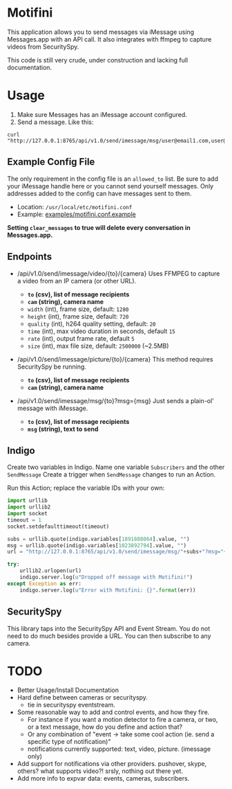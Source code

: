 # Motifini

This application allows you to send messages via iMessage using Messages.app with
an API call. It also integrates with ffmpeg to capture videos from SecuritySpy.

This code is still very crude, under construction and lacking full documentation.

# Usage

1.  Make sure Messages has an iMessage account configured.
1.  Send a message. Like this:
```shell
curl "http://127.0.0.1:8765/api/v1.0/send/imessage/msg/user@email1.com,user@email2.com&msg=Office%20Window%20Closed"
```

## Example Config File

The only requirement in the config file is an `allowed_to` list. Be sure to add
your iMessage handle here or you cannot send yourself messages. Only addresses
added to the config can have messages sent to them.

-   Location: `/usr/local/etc/motifini.conf`
-   Example: [examples/motifini.conf.example](examples/motifini.conf.example)

**Setting `clear_messages` to true will delete every conversation in Messages.app.**

## Endpoints

-   /api/v1.0/send/imessage/video/{to}/{camera}
Uses FFMPEG to capture a video from an IP camera (or other URL).
    - **`to` (csv), list of message recipients**
    - **`cam` (string), camera name**
    - `width` (int), frame size, default: `1280`
    - `height` (int), frame size, default: `720`
    - `quality` (int), h264 quality setting, default: `20`
    - `time` (int), max video duration in seconds, default `15`
    - `rate` (int), output frame rate, default `5`
    - `size` (int), max file size, default: `2500000` (~2.5MB)

-   /api/v1.0/send/imessage/picture/{to}/{camera}
This method requires SecuritySpy be running.
    - **`to` (csv), list of message recipients**
    - **`cam` (string), camera name**

-   /api/v1.0/send/imessage/msg/{to}?msg={msg}
Just sends a plain-ol' message with iMessage.
    - **`to` (csv), list of message recipients**
    - **`msg` (string), text to send**

## Indigo

Create two variables in Indigo.
Name one variable `Subscribers` and the other `SendMessage`
Create a trigger when `SendMessage` changes to run an Action.

Run this Action; replace the variable IDs with your own:
```python
import urllib
import urllib2
import socket
timeout = 1
socket.setdefaulttimeout(timeout)

subs = urllib.quote(indigo.variables[1891888064].value, "")
msg = urllib.quote(indigo.variables[1023892794].value, "")
url = "http://127.0.0.1:8765/api/v1.0/send/imessage/msg/"+subs+"?msg="+msg

try:
    urllib2.urlopen(url)
    indigo.server.log(u"Dropped off message with Motifini!")
except Exception as err:
    indigo.server.log(u"Error with Motifini: {}".format(err))

```

## SecuritySpy

This library taps into the SecuritySpy API and Event Stream. You do not need to do
much besides provide a URL. You can then subscribe to any camera.

# TODO

-   Better Usage/Install Documentation
-   Hard define between cameras or securityspy.
    -   tie in securityspy eventstream.
-   Some reasonable way to add and control events, and how they fire.
    -   For instance if you want a motion detector to fire a camera, or two, or a text message, how do you define and action that?
    -   Or any combination of "event -> take some cool action (ie. send a specific type of notification)"
    -   notifications currently supported: text, video, picture. (imessage only)
-   Add support for notifications via other providers. pushover, skype, others? what supports video?! srsly, nothing out there yet.
-   Add more info to expvar data: events, cameras, subscribers.
